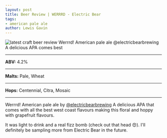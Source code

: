 ```yaml
---
layout: post
title: Beer Review | WERRRD - Electric Bear
tags:
- american pale ale
author: Lewis Gavin
---
```


![latest craft beer review Werrrd! American pale ale @electricbearbrewing A delicious APA comes best](https://www.lewisgavin.co.uk/beermeupplease/images/2018-11-07-werrrd-american-pale-ale-@electricbearbrewing-a-delicious-apa-comes-best.png)

***
**ABV:** 4.2%

***
**Malts:** Pale, Wheat

***
**Hops:** Centennial, Citra, Mosaic

***

Werrrd! American pale ale by [@electricbearbrewing](https://instagram.com/electricbearbrewing) 
A delicious APA that comes with all the best west coast flavours making this floral and hoppy with grapefruit flavours.

It was light to drink and a real fizz bomb (check out that head 😍). I'll definitely be sampling more from Electric Bear in the future.
